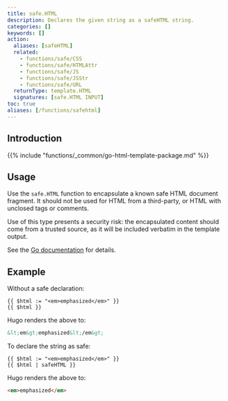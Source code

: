 ```yaml
---
title: safe.HTML
description: Declares the given string as a safeHTML string.
categories: []
keywords: []
action:
  aliases: [safeHTML]
  related:
    - functions/safe/CSS
    - functions/safe/HTMLAttr
    - functions/safe/JS
    - functions/safe/JSStr
    - functions/safe/URL
  returnType: template.HTML
  signatures: [safe.HTML INPUT]
toc: true
aliases: [/functions/safehtml]
---
```


## Introduction

{{% include "functions/_common/go-html-template-package.md" %}}

## Usage

Use the `safe.HTML` function to encapsulate a known safe HTML document fragment. It should not be used for HTML from a third-party, or HTML with unclosed tags or comments.

Use of this type presents a security risk: the encapsulated content should come from a trusted source, as it will be included verbatim in the template output.

See the [Go documentation] for details.

[Go documentation]: https://pkg.go.dev/html/template#HTML

## Example

Without a safe declaration:

```go-html-template
{{ $html := "<em>emphasized</em>" }}
{{ $html }}
```

Hugo renders the above to:

```html
&lt;em&gt;emphasized&lt;/em&gt;
```

To declare the string as safe:

```go-html-template
{{ $html := "<em>emphasized</em>" }}
{{ $html | safeHTML }}
```

Hugo renders the above to:

```html
<em>emphasized</em>
```
